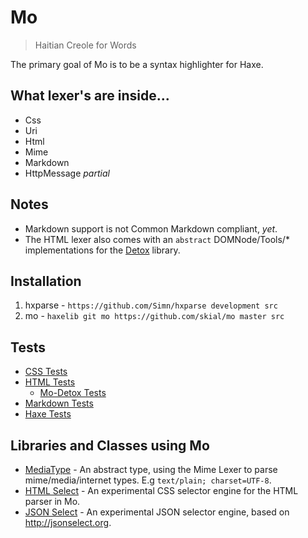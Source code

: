 # Mo

> Haitian Creole for Words

The primary goal of Mo is to be a syntax highlighter for Haxe.

## What lexer's are inside...

+ Css
+ Uri
+ Html
+ Mime
+ Markdown
+ HttpMessage _partial_
	
## Notes

+ Markdown support is not Common Markdown compliant, _yet_.
+ The HTML lexer also comes with an `abstract` DOMNode/Tools/* implementations for the [Detox] library.

## Installation

1. hxparse - `https://github.com/Simn/hxparse development src`
2. mo - `haxelib git mo https://github.com/skial/mo master src`

[hxparse]: http://github.com/simn/hxparse "Haxe Lexer and Parser Library"
[detox]: https://github.com/jasononeil/detox "A cross-platform library, written in Haxe, that makes working with Xml and the DOM light weight and easy"
	
## Tests

+ [CSS Tests](https://github.com/skial/uhu-spec/blob/master/src/uhx/lexer/CssParserSpec.hx)
+ [HTML Tests](https://github.com/skial/uhu-spec/blob/master/src/uhx/lexer/HtmlLexerSpec.hx)
	- [Mo-Detox Tests](https://github.com/skial/uhu-spec/tree/master/src/dtx)
+ [Markdown Tests](https://github.com/skial/uhu-spec/blob/master/src/uhx/lexer/MarkdownParserSpec.hx)
+ [Haxe Tests](https://github.com/skial/uhu-spec/blob/master/src/uhx/lexer/HaxeParserSpec.hx)
	
## Libraries and Classes using Mo

+ [MediaType](https://github.com/skial/media-types) - An abstract type, using the Mime Lexer to parse mime/media/internet types. E.g `text/plain; charset=UTF-8`.
+ [HTML Select](https://github.com/skial/uhu/blob/experimental/src/uhx/select/Html.hx) - An experimental CSS selector engine for the HTML parser in Mo.
+ [JSON Select](https://github.com/skial/uhu/blob/experimental/src/uhx/select/Json.hx) - An experimental JSON selector engine, based on http://jsonselect.org.
